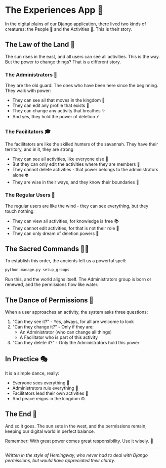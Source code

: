 # The Experiences App 🌟

In the digital plains of our Django application, there lived two kinds of creatures: the People 👥 and the Activities 🎯. This is their story.

## The Law of the Land 📜

The sun rises in the east, and all users can see all activities. This is the way. But the power to change things? That is a different story.

### The Administrators 👑

They are the old guard. The ones who have been here since the beginning. They walk with power:
- They can see all that moves in the kingdom 👀
- They can edit any profile that exists 📝
- They can change any activity that breathes ✨
- And yes, they hold the power of deletion ⚡

### The Facilitators 🎓

The facilitators are like the skilled hunters of the savannah. They have their territory, and in it, they are strong:
- They can see all activities, like everyone else 🌅
- But they can only edit the activities where they are members 🎯
- They cannot delete activities - that power belongs to the administrators alone ⛔
- They are wise in their ways, and they know their boundaries 🌿

### The Regular Users 👤

The regular users are like the wind - they can see everything, but they touch nothing:
- They can view all activities, for knowledge is free 📚
- They cannot edit activities, for that is not their role 🚫
- They can only dream of deletion powers 🌙

## The Sacred Commands 🧙‍♂️

To establish this order, the ancients left us a powerful spell:

```bash
python manage.py setup_groups
```

Run this, and the world aligns itself. The Administrators group is born or renewed, and the permissions flow like water.

## The Dance of Permissions 💃

When a user approaches an activity, the system asks three questions:

1. "Can they see it?" - Yes, always, for all are welcome to look
2. "Can they change it?" - Only if they are:
   - An Administrator (who can change all things)
   - A Facilitator who is part of this activity
3. "Can they delete it?" - Only the Administrators hold this power

## In Practice 🎭

It is a simple dance, really:
- Everyone sees everything 👀
- Administrators rule everything 👑
- Facilitators lead their own activities 🎯
- And peace reigns in the kingdom ☮️

## The End 🌅

And so it goes. The sun sets in the west, and the permissions remain, keeping our digital world in perfect balance.

Remember: With great power comes great responsibility. Use it wisely. 🌟

---
*Written in the style of Hemingway, who never had to deal with Django permissions, but would have appreciated their clarity.* 